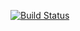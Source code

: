[![Build Status](https://travis-ci.org/sensomatrix/sensocore.svg?branch=api)](https://travis-ci.org/sensomatrix/sensocore)
